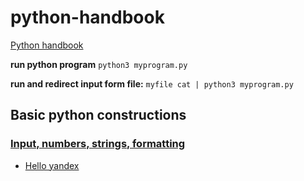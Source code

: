 # python-handbook
[Python handbook](https://academy.yandex.ru/handbook/python)

**run python program**
`python3 myprogram.py`

**run and redirect input form file:**
`myfile cat | python3 myprogram.py`

## Basic python constructions
### [Input, numbers, strings, formatting](https://academy.yandex.ru/handbook/python/article/vvod-i-vyvod-dannykh-operatsii-s-chislami-strokami-formatirovaniye)
+ [Hello yandex](chapter1_1/hello_yandex.md)